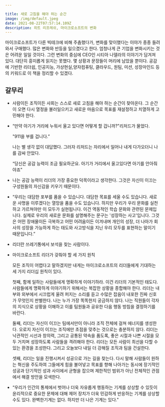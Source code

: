 ```yaml
---

title: 새로 고침을 해야 하는 순간
image: /img/default.jpeg
date: 2021-08-22T07:57:14.109Z
description: 히트 리프레쉬, 마이크로소프트의 변화
---
```



마이크로소프트가 다른 빅테크에 비해 주춤했다가, 변화를 맞이했다는 이야가 종종 들려와서 구매했다. 많은 변화와 반등을 일으켰다고 한다. 엄청나게 큰 기업을 변화시키는 것은 어려운 일일 것이다. 그런 변화의 중심에 CEO인 시티아 나델라의 이야기가 담겨져 있다. 대단히 흥미롭게 읽지는 못했다. 몇 상황과 문장들이 머리에 남았을 뿐이다. 공감에 기반한 리더쉽, 인공지능, 가상현실,양자컴퓨팅, 클라우드, 원팀, 미션, 성장마인드 등의 키워드로 이 책을 정리할 수 있겠다.

## 갈무리

* 사람이든 조직이든 사회는 스스로 새로 고침을 해야 하는 순간이 찾아온다. 그 순간이 오면 다시 열정을 불러일으키고 새로운 마음으로 목표를 재설정하고 치열하게 고민해야 한다.
* “만약 아기가 거리에 누워서 울고 있다면 어떻게 할 겁니까?"리처드가 물었다.

  "911을 부를 겁니다.”

  나는 별 생각 없이 대답했다. 그러자 리처드는 자리에서 일어나 내게 다가오더니 나를 감싸 안았다.

  “당신은 공감 능력이 조금 필요하군요. 아기가 거리에서 울고있다면 아기를 안아줘야죠"
* 나는 공감 능력이 리더의 가장 중요한 덕목이라고 생각한다. 그것은 자신이 이끄는 구성원들의 자신감을 키우기 때문이다.
* “우리는 대담한 포부를 품을 수 있습니다. 대담한 목표를 세울 수도 있습니다. 새로운 사명을 이루겠다는 열망을 품을 수도 있습니다. 하지만 우리가 우리 문화를 실천하고 가르쳐야만 이 모두가 실현됩니다. 이건 역동적인 학습 문화와 관련된 문제입니다. 실제로 우리의 새로운 문화를 설명해주는 문구는 '성장하는 사고'입니다. 그것은 어떤 장애물이든 극복하고 어떤 어려움이든 이겨내며 개인의 성장, 더 나아가 회사의 성장을 가능하게 하는 태도와 사고방식을 지닌 우리 모두를 표현하는 말이기 때문입니다.”
* 리더란 쓰레기통에서 보석을 찾는 사람이다.
* 마이크로소프트 리더가 갖춰야 할 세 가지 원칙

  모든 조직이 어렵다고 말하겠지만 내게는 마이크로소프트의 리더들에게 기대하는 세 가지 리더십 원칙이 있다.

  첫째, 함께 일하는 사람들에게 명확하게 이야기하라. 이건 리더의 기본적인 태도다. 사람들에게 명확하게 이야기하기 위해서는 복잡한 상황을 종합해야 한다. 리더는 내부와 외부에서 시끄럽게 울려 퍼지는 소리를 듣고 수많은 잡음이 내포한 진짜 신호가 무엇인지 판별한다. 나는 누가 가장 똑똑한지 궁금하지 않다. 나는 직원들이 각자의 지식으로 상황을 이해하고 이를 팀원들과 공유한 다음 행동 방침을 결정하기를 바란다.

  둘째, 리더는 자신이 이끄는 팀에서만이 아니라 조직 전체에 걸쳐 에너지를 생성한다. 오로지 자신이 이끄는 조직에만 초점을 맞추는 것으로는 충분하지 않다. 리더는 낙관적인 시선과 창의력, 그리고 공통된 약속을 품도록, 좋은 시절과 나쁜 시절을 모두 거치며 성장하도록 사람들을 격려해야 한다. 리더는 모든 사람이 최선을 다할 수 있는 환경을 조성한다. 그리고 오늘보다 내일 더 강해질 조직과 팀을 건설한다.

  셋째, 리더는 일을 진행시켜서 성공으로 가는 길을 찾는다. 다시 말해 사람들이 원하는 혁신을 주도하여 그들에게 힘을 불어넣고 목표를 향해 나아가는 동시에 장기적인 성공과 단기적인 성과 사이에서 균형을 잡으며 제한적인 범위가 아닌 전체적인 관점에서 해결 방안을 모색한다.
* “우리가 인간의 통제에서 벗어나 더욱 자유롭게 행동하는 기계를 상상할 수 있듯이 윤리적으로 중요한 문제에 대해 제어 장치가 더욱 민감하게 반응하는 기계를 상상할 수도 있다. 완벽한기계는 없다. 하지만 더 나은 기계는 있다."